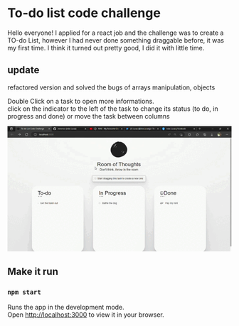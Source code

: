 # To-do list code challenge

Hello everyone!
I applied for a react job and the challenge was to create a TO-do List, however I had never done something draggable before, it was my first time. I think it turned out pretty good, I did it with little time.

## update 
refactored version and solved the bugs of arrays manipulation, objects


Double Click on a task to open more informations.  
click on the indicator to the left of the task to change its status (to do, in progress and done) or move the task between columns


![](todolist.gif.gif)



## Make it run

### `npm start`

Runs the app in the development mode.\
Open [http://localhost:3000](http://localhost:3000) to view it in your browser.
